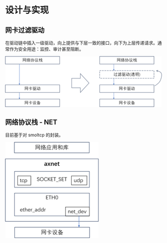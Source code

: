 # 设计与实现

## 网卡过滤驱动

在驱动链中插入一级驱动，向上提供与下层一致的接口，向下为上层传递请求。通常作为安全用途：监控、审计甚至阻断。

<img src="./img/img8_2.png" alt="image-20230911154302824" style="zoom:50%;" />

## 网络协议栈 - NET

目前基于对 smoltcp 的封装。

<img src="./img/img8_3.png" alt="image-20230911154407174" style="zoom:50%;" />



